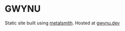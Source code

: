 # GWYNU

Static site built using [metalsmith](https://github.com/segmentio/metalsmith). Hosted at [gwynu.dev](https://gwynu.dev)
